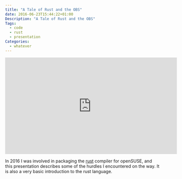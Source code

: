 ```yaml
---
title: "A Tale of Rust and the OBS"
date: 2016-06-23T15:44:22+01:00
Description: "A Tale of Rust and the OBS"
Tags:
  - code
  - rust
  - presentation
Categories:
  - whatever
---
```


<iframe width="560" height="315" src="https://www.youtube.com/embed/tMPbr4lyShg"
frameborder="0" allow="accelerometer; autoplay; encrypted-media; gyroscope;
picture-in-picture" allowfullscreen></iframe>

In 2016 I was involved in packaging the [rust](https://www.rust-lang.org)
compiler for openSUSE, and this presentation describes some of the hurdles I
encountered on the way. It is also a very basic introduction to the rust
language.

